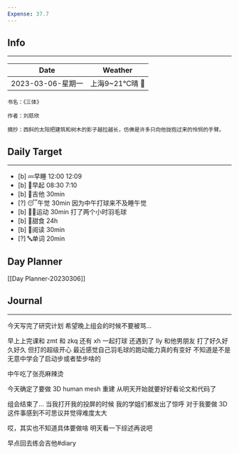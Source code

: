 ```yaml
---
Expense: 37.7
---
```

## Info
***
| Date              | Weather        |
| ----------------- | -------------- |
| 2023-03-06-星期一 | 上海9~21℃晴 🔆 | 


```ad-cite
书名：《三体》

作者：刘慈欣

摘抄：西斜的太阳把建筑和树木的影子越拉越长，仿佛是许多只向他拢抱过来的怜悯的手臂。

```


## Daily Target 
***
- [b] 💤早睡   12:00 12:09
- [b] 🌅早起    08:30  7:10
- [b] 🎵吉他    30min
- [?] 😴午觉    30min 因为中午打球来不及睡午觉
- [b] 🏃‍♀️运动    30min 打了两个小时羽毛球
- [b] 🚫甜食    24h
- [b] 📖阅读    30min
- [?] 🔤单词    20min    


## Day Planner
[[Day Planner-20230306]]


##  Journal
***
今天写完了研究计划
希望晚上组会的时候不要被骂...

早上上完课和 zmt 和 zkq 还有 xh 一起打球
还遇到了 lly 和他男朋友
打了好久好久好久
但打的超级开心
最近感觉自己羽毛球的跑动能力真的有变好
不知道是不是无意中学会了启动步或者垫步啥的

中午吃了张亮麻辣烫

今天确定了要做 3D human mesh 重建
从明天开始就要好好看论文和代码了

组会结束了...
当我打开我的投屏的时候
我的学姐们都发出了惊呼
对于我要做 3D 这件事感到不可思议并觉得难度太大

哎，其实也不知道具体要做啥
明天看一下综述再说吧

早点回去练会吉他#diary